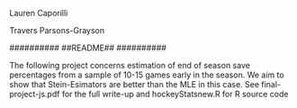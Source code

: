Lauren Caporilli 

Travers Parsons-Grayson

 ##########
 ##README##
 ##########
        
The following project concerns estimation of end of season save percentages from a sample of 10-15 games early in the season. We aim to show that Stein-Esimators are better than the MLE in this case. See final-project-js.pdf for the full write-up and hockeyStatsnew.R for R source code
